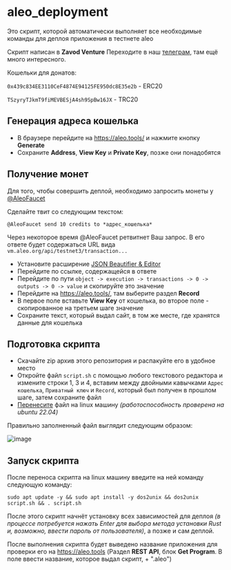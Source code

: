 # aleo_deployment

Это скрипт, которой автоматически выполняет все необходимые команды для деплоя приложения в тестнете aleo

Скрипт написан в **Zavod Venture**
Переходите в наш [телеграм](https://t.me/Zavod_Venture), там ещё много интересного.

Кошельки для донатов:

`0x439c834EE3110CeF4874E94125FE950dc8E35e2b` - ERC20

`TSzyryTJkmT9fiMEVBESjA4sh9SpBw16JX` - TRC20

## Генерация адреса кошелька

- В браузере перейдите на https://aleo.tools/ и нажмите кнопку **Generate**
- Сохраните **Address**, **View Key** и **Private Key**, позже они понадобятся

## Получение монет

Для того, чтобы совершить деплой, необходимо запросить монеты у [@AleoFaucet](https://twitter.com/AleoFaucet)

Сделайте твит со следующим текстом:
```
@AleoFaucet send 10 credits to *адрес_кошелька*
```

Через некоторое время @AleoFaucet ретвитнет Ваш запрос. В его ответе будет содержаться URL вида `vm.aleo.org/api/testnet3/transaction...`

- Установите расширение [JSON Beautifier & Editor](https://chrome.google.com/webstore/detail/json-beautifier-editor/lpopeocbeepakdnipejhlpcmifheolpl)
- Перейдите по ссылке, содержащейся в ответе
- Перейдите по пути `object -> execution -> transactions -> 0 -> outputs -> 0 -> value` и скопируйте это значение
- Перейдите на https://aleo.tools/, там выберите раздел **Record**
- В первое поле вставьте **View Key** от кошелька, во второе поле - скопированное на третьем шаге значение
- Сохраните текст, который выдал сайт, в том же месте, где хранятся данные для кошелька

## Подготовка скрипта

- Скачайте zip архив этого репозитория и распакуйте его в удобное место
- Откройте файл `script.sh` с помощью любого текстового редактора и измените строки 1, 3 и 4, вставим между двойными кавычками `Адрес кошелька`, `Приватный ключ` и `Record`, который был получен в прошлом шаге, затем сохраните файл
- [Перенесите](https://telegra.ph/SCP-03-12) файл на linux машину *(работоспособность проверена на ubuntu 22.04)*

Правильно заполненный файл выглядит следующим образом:

![image](https://user-images.githubusercontent.com/127696238/226203196-8618da86-a1ce-4c65-84c3-c8c2b5f8d6d9.png)

## Запуск скрипта

После переноса скрипта на linux машину введите на ней команду следующую команду:

```
sudo apt update -y && sudo apt install -y dos2unix && dos2unix script.sh && . script.sh
```

После этого скрипт начнёт установку всех зависимостей для деплоя *(в процессе потребуется нажать Enter для выбора метода установки Rust и, возможно, ввести пароль от пользователя)*, а позже и сам деплой.

После выполнения скрипта будет выведено название приложения для проверки его на https://aleo.tools (Раздел **REST API**, блок **Get Program**. В поле ввести название, которое выдал скрипт, + ".aleo")
